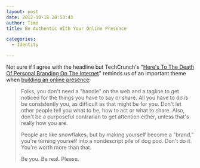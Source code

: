 ```yaml
---
layout: post
date: 2012-10-18 20:53:43
author: Timo
title: Be Authentic With Your Online Presence

categories:
  - Identity

---
```


Not sure if I agree with the headline but TechCrunch's "[Here's To The Death Of Personal Branding On The Internet](http://techcrunch.com/2012/10/14/heres-to-the-death-of-personal-branding-on-the-internet/)" reminds us of an important theme when [building an online presence](https://iwantmyname.com/services/personal-profile):

> Folks, you don't need a "handle" on the web and a tagline to get noticed for the things you have to say or share. All you have to do is be consistently you, as difficult as that might be for you. Don't let other people tell you what to be, how to act or what to share. Also, don't be a purposeful contrarian to get attention either, unless that's really how you are.
>
>  People are like snowflakes, but by making yourself become a "brand," you're turning yourself into a nondescript pile of dog poo. Don't do it. You're worth more than that.
>
>  Be you. Be real. Please.
